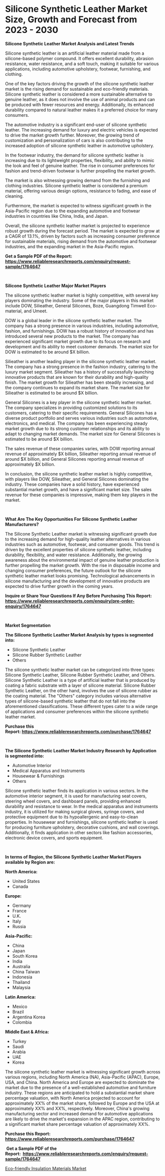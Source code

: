 <p><h1>Silicone Synthetic Leather Market Size, Growth and Forecast from 2023 - 2030</h1></p><p><strong>Silicone Synthetic Leather Market Analysis and Latest Trends</strong></p>
<p><p>Silicone synthetic leather is an artificial leather material made from a silicone-based polymer compound. It offers excellent durability, abrasion resistance, water resistance, and a soft touch, making it suitable for various applications, including automotive upholstery, footwear, furnishing, and clothing.</p><p>One of the key factors driving the growth of the silicone synthetic leather market is the rising demand for sustainable and eco-friendly materials. Silicone synthetic leather is considered a more sustainable alternative to genuine leather, as it does not involve the use of animal products and can be produced with fewer resources and energy. Additionally, its enhanced durability compared to natural leather makes it a preferred choice for many consumers.</p><p>The automotive industry is a significant end-user of silicone synthetic leather. The increasing demand for luxury and electric vehicles is expected to drive the market growth further. Moreover, the growing trend of customization and personalization of cars is also contributing to the increased adoption of silicone synthetic leather in automotive upholstery.</p><p>In the footwear industry, the demand for silicone synthetic leather is increasing due to its lightweight properties, flexibility, and ability to mimic the look and feel of genuine leather. The rise in consumer preferences for fashion and trend-driven footwear is further propelling the market growth.</p><p>The market is also witnessing growing demand from the furnishing and clothing industries. Silicone synthetic leather is considered a premium material, offering various design options, resistance to fading, and ease of cleaning.</p><p>Furthermore, the market is expected to witness significant growth in the Asia-Pacific region due to the expanding automotive and footwear industries in countries like China, India, and Japan.</p><p>Overall, the silicone synthetic leather market is projected to experience robust growth during the forecast period. The market is expected to grow at a CAGR of 13.1%, driven by factors such as increasing consumer preference for sustainable materials, rising demand from the automotive and footwear industries, and the expanding market in the Asia-Pacific region.</p></p>
<p><strong>Get a Sample PDF of the Report:&nbsp; <a href="https://www.reliableresearchreports.com/enquiry/request-sample/1764647">https://www.reliableresearchreports.com/enquiry/request-sample/1764647</a></strong></p>
<p>&nbsp;</p>
<p><strong>Silicone Synthetic Leather Major Market Players</strong></p>
<p><p>The silicone synthetic leather market is highly competitive, with several key players dominating the industry. Some of the major players in this market include DOW, Silieather, General Silicones, Boze, Guangdong Timwell Eco-material, and Umeet.</p><p>DOW is a global leader in the silicone synthetic leather market. The company has a strong presence in various industries, including automotive, fashion, and furnishings. DOW has a robust history of innovation and has introduced several new products to the market. The company has experienced significant market growth due to its focus on research and development and its ability to meet customer demands. The market size for DOW is estimated to be around $X billion.</p><p>Silieather is another leading player in the silicone synthetic leather market. The company has a strong presence in the fashion industry, catering to the luxury market segment. Silieather has a history of successfully launching innovative products that are known for their durability and high-quality finish. The market growth for Silieather has been steadily increasing, and the company continues to expand its market share. The market size for Silieather is estimated to be around $X billion.</p><p>General Silicones is a key player in the silicone synthetic leather market. The company specializes in providing customized solutions to its customers, catering to their specific requirements. General Silicones has a diverse product portfolio and serves various industries such as automotive, electronics, and medical. The company has been experiencing steady market growth due to its strong customer relationships and its ability to adapt to changing market demands. The market size for General Silicones is estimated to be around $X billion.</p><p>The sales revenue of these companies varies, with DOW reporting annual revenue of approximately $X billion, Silieather reporting annual revenue of around $X billion, and General Silicones reporting annual revenue of approximately $X billion.</p><p>In conclusion, the silicone synthetic leather market is highly competitive, with players like DOW, Silieather, and General Silicones dominating the industry. These companies have a solid history, have experienced substantial market growth, and have a significant market size. The sales revenue for these companies is impressive, making them key players in the market.</p></p>
<p>&nbsp;</p>
<p><strong>What Are The Key Opportunities For Silicone Synthetic Leather Manufacturers?</strong></p>
<p><p>The Silicone Synthetic Leather market is witnessing significant growth due to the increasing demand for high-quality leather alternatives in various industries such as automotive, footwear, and consumer goods. This trend is driven by the excellent properties of silicone synthetic leather, including durability, flexibility, and water resistance. Additionally, the growing awareness about the environmental impact of genuine leather production is further propelling the market growth. With the rise in disposable income and changing consumer preferences, the future outlook for the silicone synthetic leather market looks promising. Technological advancements in silicone manufacturing and the development of innovative products are expected to drive further growth in the coming years.</p></p>
<p><strong>Inquire or Share Your Questions If Any Before Purchasing This Report: <a href="https://www.reliableresearchreports.com/enquiry/pre-order-enquiry/1764647">https://www.reliableresearchreports.com/enquiry/pre-order-enquiry/1764647</a></strong></p>
<p>&nbsp;</p>
<p><strong>Market Segmentation</strong></p>
<p><strong>The Silicone Synthetic Leather Market Analysis by types is segmented into:</strong></p>
<p><ul><li>Silicone Synthetic Leather</li><li>Silicone Rubber Synthetic Leather</li><li>Others</li></ul></p>
<p><p>The silicone synthetic leather market can be categorized into three types: Silicone Synthetic Leather, Silicone Rubber Synthetic Leather, and Others. Silicone Synthetic Leather is a type of artificial leather that is produced by coating a fabric substrate with a layer of silicone material. Silicone Rubber Synthetic Leather, on the other hand, involves the use of silicone rubber as the coating material. The "Others" category includes various alternative types of silicone-based synthetic leather that do not fall into the aforementioned classifications. These different types cater to a wide range of applications and consumer preferences within the silicone synthetic leather market.</p></p>
<p><strong>Purchase this Report:&nbsp;<a href="https://www.reliableresearchreports.com/purchase/1764647">https://www.reliableresearchreports.com/purchase/1764647</a></strong></p>
<p>&nbsp;</p>
<p><strong>The Silicone Synthetic Leather Market Industry Research by Application is segmented into:</strong></p>
<p><ul><li>Automotive Interior</li><li>Medical Apparatus and Instruments</li><li>Housewear & Furnishings</li><li>Others</li></ul></p>
<p><p>Silicone synthetic leather finds its application in various sectors. In the automotive interior segment, it is used for manufacturing seat covers, steering wheel covers, and dashboard panels, providing enhanced durability and resistance to wear. In the medical apparatus and instruments industry, it is utilized for making surgical gloves, syringe covers, and protective equipment due to its hypoallergenic and easy-to-clean properties. In housewear and furnishings, silicone synthetic leather is used for producing furniture upholstery, decorative cushions, and wall coverings. Additionally, it finds application in other sectors like fashion accessories, electronic device covers, and sports equipment.</p></p>
<p>&nbsp;</p>
<p><strong>In terms of Region, the Silicone Synthetic Leather Market Players available by Region are:</strong></p>
<p>
    <p> <strong> North America: </strong>
        <ul>
            <li>United States</li>
            <li>Canada</li>
        </ul>
        </p> 
    <p> <strong> Europe: </strong>
        <ul>
            <li>Germany</li>
            <li>France</li>
            <li>U.K.</li>
            <li>Italy</li>
            <li>Russia</li>
        </ul>
        </p> 
    <p> <strong> Asia-Pacific: </strong>
        <ul>
            <li>China</li>
            <li>Japan</li>
            <li>South Korea</li>
            <li>India</li>
            <li>Australia</li>
            <li>China Taiwan</li>
            <li>Indonesia</li>
            <li>Thailand</li>
            <li>Malaysia</li>
        </ul>
        </p> 
    <p> <strong> Latin America: </strong>
        <ul>
            <li>Mexico</li>
            <li>Brazil</li>
            <li>Argentina Korea</li>
            <li>Colombia</li>
        </ul>
        </p> 
    <p> <strong> Middle East & Africa: </strong>
        <ul>
            <li>Turkey</li>
            <li>Saudi</li>
            <li>Arabia</li>
            <li>UAE</li>
            <li>Korea</li>
        </ul>
    </p>
    </p>
<p><p>The silicone synthetic leather market is witnessing significant growth across various regions, including North America (NA), Asia-Pacific (APAC), Europe, USA, and China. North America and Europe are expected to dominate the market due to the presence of a well-established automotive and furniture industry. These regions are anticipated to hold a substantial market share percentage valuation, with North America projected to account for approximately XX% of the market share, followed by Europe and the USA at approximately XX% and XX%, respectively. Moreover, China's growing manufacturing sector and increased demand for automotive applications are likely to drive the market's expansion in the APAC region, contributing to a significant market share percentage valuation of approximately XX%.</p></p>
<p><strong>Purchase this Report: <a href="https://www.reliableresearchreports.com/purchase/1764647">https://www.reliableresearchreports.com/purchase/1764647</a></strong></p>
<p>&nbsp;<strong>Get a Sample PDF of the Report:&nbsp;&nbsp;<a href="https://www.reliableresearchreports.com/enquiry/request-sample/1764647">https://www.reliableresearchreports.com/enquiry/request-sample/1764647</a></strong></p>
<p><strong></strong></p>
<p><p><a href="https://github.com/GroverBarry/Market-Research-Report-List-2/blob/main/eco-friendly-insulation-materials-market.md">Eco-friendly Insulation Materials Market</a></p></p>
